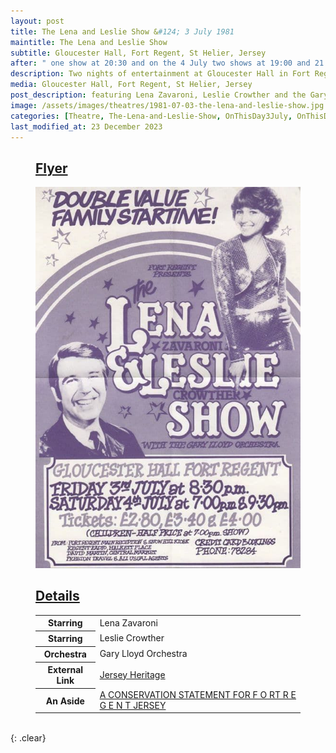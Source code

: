 ```yaml
---
layout: post
title: The Lena and Leslie Show &#124; 3 July 1981
maintitle: The Lena and Leslie Show
subtitle: Gloucester Hall, Fort Regent, St Helier, Jersey
after: " one show at 20:30 and on the 4 July two shows at 19:00 and 21:30"
description: Two nights of entertainment at Gloucester Hall in Fort Regent featuring the Lena and Leslie Show, with performances by Lena Zavaroni, Leslie Crowther and the Gary Lloyd Orchestra.
media: Gloucester Hall, Fort Regent, St Helier, Jersey
post_description: featuring Lena Zavaroni, Leslie Crowther and the Gary Lloyd Orchestra.
image: /assets/images/theatres/1981-07-03-the-lena-and-leslie-show.jpg
categories: [Theatre, The-Lena-and-Leslie-Show, OnThisDay3July, OnThisDay4July]
last_modified_at: 23 December 2023
---
```


<figure class="fig1">
<figcaption>
<h2 id="flyer"><a href="#flyer">Flyer</a></h2>
</figcaption>
<a href="/assets/images/theatres/1981-07-03-the-lena-and-leslie-show.jpg"><img src="/assets/images/theatres/1981-07-03-the-lena-and-leslie-show.jpg" class="full-width zoom-in"></a>
</figure>

<figure class="fig2">
<figcaption>
<h2 id="details"><a href="#details">Details</a></h2>
</figcaption>
<table>
<tr><th>Starring</th><td>Lena Zavaroni</td></tr>
<tr><th>Starring</th><td>Leslie Crowther</td></tr>
<tr><th>Orchestra</th><td>Gary Lloyd Orchestra</td></tr>
<tr><th>External Link</th><td><a href="https://catalogue.jerseyheritage.org/collection/Details/archive/110302880">Jersey Heritage</a></td></tr>
<tr><th>An Aside</th><td><a href="https://www.gov.je/SiteCollectionDocuments/Government%20and%20administration/R%20Fort%20Regent%20Conservation%20Study%2020061001%20PH.pdf">A CONSERVATION STATEMENT FOR F O RT R E G E N T JERSEY</a></td></tr>
</table>
</figure>

<br />{: .clear}


